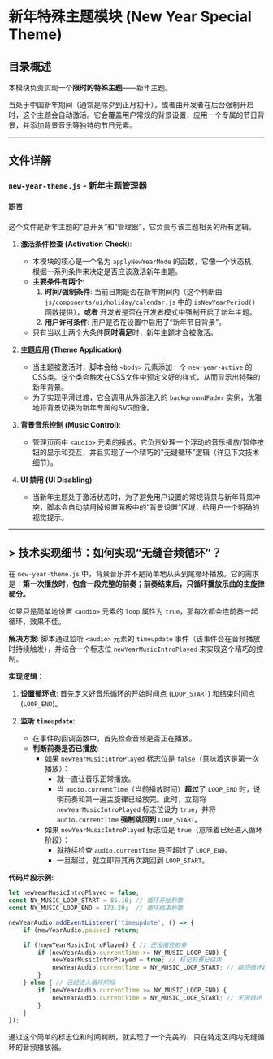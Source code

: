 # 新年特殊主题模块 (New Year Special Theme)

## 目录概述

本模块负责实现一个**限时的特殊主题**——新年主题。

当处于中国新年期间（通常是除夕到正月初十），或者由开发者在后台强制开启时，这个主题会自动激活。它会覆盖用户常规的背景设置，应用一个专属的节日背景，并添加背景音乐等独特的节日元素。

---

## 文件详解

### `new-year-theme.js` - 新年主题管理器

#### 职责

这个文件是新年主题的“总开关”和“管理器”，它负责与该主题相关的所有逻辑。

1.  **激活条件检查 (Activation Check)**:
    -   本模块的核心是一个名为 `applyNewYearMode` 的函数，它像一个状态机，根据一系列条件来决定是否应该激活新年主题。
    -   **主要条件有两个**:
        1.  **时间/强制条件**: 当前日期是否在新年期间内（这个判断由 `js/components/ui/holiday/calendar.js` 中的 `isNewYearPeriod()` 函数提供），**或者** 开发者是否在开发者模式中强制开启了新年主题。
        2.  **用户许可条件**: 用户是否在设置中启用了“新年节日背景”。
    -   只有当以上两个大条件**同时满足**时，新年主题才会被激活。

2.  **主题应用 (Theme Application)**:
    -   当主题被激活时，脚本会给 `<body>` 元素添加一个 `new-year-active` 的CSS类。这个类会触发在CSS文件中预定义好的样式，从而显示出特殊的新年背景。
    -   为了实现平滑过渡，它会调用从外部注入的 `backgroundFader` 实例，优雅地将背景切换为新年专属的SVG图像。

3.  **背景音乐控制 (Music Control)**:
    -   管理页面中 `<audio>` 元素的播放。它负责处理一个浮动的音乐播放/暂停按钮的显示和交互，并且实现了一个精巧的“无缝循环”逻辑（详见下文技术细节）。

4.  **UI 禁用 (UI Disabling)**:
    -   当新年主题处于激活状态时，为了避免用户设置的常规背景与新年背景冲突，脚本会自动禁用掉设置面板中的“背景设置”区域，给用户一个明确的视觉提示。

---

## > 技术实现细节：如何实现“无缝音频循环”？

在 `new-year-theme.js` 中，背景音乐并不是简单地从头到尾循环播放。它的需求是：**第一次播放时，包含一段完整的前奏；前奏结束后，只循环播放乐曲的主旋律部分。**

如果只是简单地设置 `<audio>` 元素的 `loop` 属性为 `true`，那每次都会连前奏一起循环，效果不佳。

**解决方案**: 脚本通过监听 `<audio>` 元素的 `timeupdate` 事件（该事件会在音频播放时持续触发），并结合一个标志位 `newYearMusicIntroPlayed` 来实现这个精巧的控制。

**实现逻辑：**

1.  **设置循环点**: 首先定义好音乐循环的开始时间点 (`LOOP_START`) 和结束时间点 (`LOOP_END`)。

2.  **监听 `timeupdate`**:
    -   在事件的回调函数中，首先检查音频是否正在播放。
    -   **判断前奏是否已播放**:
        -   如果 `newYearMusicIntroPlayed` 标志位是 `false`（意味着这是第一次播放）：
            -   就一直让音乐正常播放。
            -   当 `audio.currentTime`（当前播放时间）**超过**了 `LOOP_END` 时，说明前奏和第一遍主旋律已经放完。此时，立刻将 `newYearMusicIntroPlayed` 标志位设为 `true`，并将 `audio.currentTime` **强制跳回到** `LOOP_START`。
        -   如果 `newYearMusicIntroPlayed` 标志位是 `true`（意味着已经进入循环阶段）：
            -   就持续检查 `audio.currentTime` 是否超过了 `LOOP_END`。
            -   一旦超过，就立即将其再次跳回到 `LOOP_START`。

**代码片段示例:**
```javascript
let newYearMusicIntroPlayed = false;
const NY_MUSIC_LOOP_START = 85.16; // 循环开始秒数
const NY_MUSIC_LOOP_END = 173.20;  // 循环结束秒数

newYearAudio.addEventListener('timeupdate', () => {
    if (newYearAudio.paused) return;

    if (!newYearMusicIntroPlayed) { // 还没播完前奏
        if (newYearAudio.currentTime >= NY_MUSIC_LOOP_END) {
            newYearMusicIntroPlayed = true; // 标记前奏已结束
            newYearAudio.currentTime = NY_MUSIC_LOOP_START; // 跳回循环起点
        }
    } else { // 已经进入循环阶段
        if (newYearAudio.currentTime >= NY_MUSIC_LOOP_END) {
            newYearAudio.currentTime = NY_MUSIC_LOOP_START; // 无限循环
        }
    }
});
```

通过这个简单的标志位和时间判断，就实现了一个完美的、只在特定区间内无缝循环的音频播放器。
